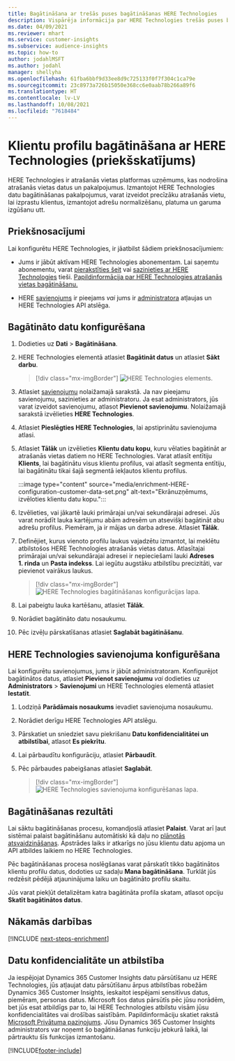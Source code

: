 ```yaml
---
title: Bagātināšana ar trešās puses bagātināšanas HERE Technologies
description: Vispārēja informācija par HERE Technologies trešās puses bagātināšanu.
ms.date: 04/09/2021
ms.reviewer: mhart
ms.service: customer-insights
ms.subservice: audience-insights
ms.topic: how-to
author: jodahlMSFT
ms.author: jodahl
manager: shellyha
ms.openlocfilehash: 61fba6bbf9d33ee8d9c725133f0f7f304c1ca79e
ms.sourcegitcommit: 23c8973a726b15050e368cc6e0aab78b266a89f6
ms.translationtype: HT
ms.contentlocale: lv-LV
ms.lasthandoff: 10/08/2021
ms.locfileid: "7618484"
---
```

# <a name="enrichment-of-customer-profiles-with-here-technologies-preview"></a>Klientu profilu bagātināšana ar HERE Technologies (priekšskatījums)

HERE Technologies ir atrašanās vietas platformas uzņēmums, kas nodrošina atrašanās vietas datus un pakalpojumus. Izmantojot HERE Technologies datu bagātināšanas pakalpojumus, varat izveidot precīzāku atrašanās vietu, lai izprastu klientus, izmantojot adrešu normalizēšanu, platuma un garuma izgūšanu utt.

## <a name="prerequisites"></a>Priekšnosacījumi

Lai konfigurētu HERE Technologies, ir jāatbilst šādiem priekšnosacījumiem:

- Jums ir jābūt aktīvam HERE Technologies abonementam. Lai saņemtu abonementu, varat [pierakstīties šeit](https://developer.here.com/sign-up?utm_medium=referral&utm_source=Microsoft-Dynamics-CI&create=Freemium-Basic) vai [sazinieties ar HERE Technologies](https://developer.here.com/help?utm_medium=referral&utm_source=Microsoft-Dynamics-CI#how-can-we-help-you) tieši. [Papildinformācija par HERE Technologies atrašanās vietas bagātināšanu.](https://developer.here.com/location-enrichment?cid=Dev-MicrosoftDynamics-DB-0-Dev-&utm_source=MicrosoftDynamics&utm_medium=referral&utm_campaign=Online_Dev_ReferralMicrosoft)

- HERE [savienojums](connections.md) ir pieejams *vai* jums ir [administratora](permissions.md#administrator) atļaujas un HERE Technologies API atslēga.

## <a name="configure-the-enrichment"></a>Bagātināto datu konfigurēšana

1. Dodieties uz **Dati** > **Bagātināšana**. 

1. HERE Technologies elementā atlasiet **Bagātināt datus** un atlasiet **Sākt darbu**.

   > [!div class="mx-imgBorder"]
   > ![HERE Technologies elements.](media/HERE-tile.png "HERE Technologies elements")

1. Atlasiet [savienojumu](connections.md) nolaižamajā sarakstā. Ja nav pieejamu savienojumu, sazinieties ar administratoru. Ja esat administrators, jūs varat izveidot savienojumu, atlasot **Pievienot savienojumu**. Nolaižamajā sarakstā izvēlieties **HERE Technologies**. 

1. Atlasiet **Pieslēgties HERE Technologies**, lai apstiprinātu savienojuma atlasi.

1.  Atlasiet **Tālāk** un izvēlieties **Klientu datu kopu**, kuru vēlaties bagātināt ar atrašanās vietas datiem no HERE Technologies. Varat atlasīt entītiju **Klients**, lai bagātinātu visus klientu profilus, vai atlasīt segmenta entītiju, lai bagātinātu tikai šajā segmentā iekļautos klientu profilus.

    :::image type="content" source="media/enrichment-HERE-configuration-customer-data-set.png" alt-text="Ekrānuzņēmums, izvēloties klientu datu kopu.":::

1. Izvēlieties, vai jākartē lauki primārajai un/vai sekundārajai adresei. Jūs varat norādīt lauka kartējumu abām adresēm un atsevišķi bagātināt abu adrešu profilus. Piemēram, ja ir mājas un darba adrese. Atlasiet **Tālāk**.

1. Definējiet, kurus vienoto profilu laukus vajadzētu izmantot, lai meklētu atbilstošos HERE Technologies atrašanās vietas datus. Atlasītajai primārajai un/vai sekundārajai adresei ir nepieciešami lauki **Adreses 1. rinda** un **Pasta indekss**. Lai iegūtu augstāku atbilstību precizitāti, var pievienot vairākus laukus.

   > [!div class="mx-imgBorder"]
   > ![HERE Technologies bagātināšanas konfigurācijas lapa.](media/enrichment-HERE-configuration.png "HERE Technologies bagātināšanas konfigurācijas lapa")

1. Lai pabeigtu lauka kartēšanu, atlasiet **Tālāk**.

1. Norādiet bagātināto datu nosaukumu. 

1. Pēc izvēļu pārskatīšanas atlasiet **Saglabāt bagātināšanu**.

## <a name="configure-the-connection-for-here-technologies"></a>HERE Technologies savienojuma konfigurēšana 

Lai konfigurētu savienojumus, jums ir jābūt administratoram. Konfigurējot bagātinātos datus, atlasiet **Pievienot savienojumu** *vai* dodieties uz **Administrators** > **Savienojumi** un HERE Technologies elementā atlasiet **Iestatīt**.

1. Lodziņā **Parādāmais nosaukums** ievadiet savienojuma nosaukumu.

1. Norādiet derīgu HERE Technologies API atslēgu.

1. Pārskatiet un sniedziet savu piekrišanu **Datu konfidencialitātei un atbilstībai**, atlasot **Es piekrītu**.

1. Lai pārbaudītu konfigurāciju, atlasiet **Pārbaudīt**.

1. Pēc pārbaudes pabeigšanas atlasiet **Saglabāt**.

   > [!div class="mx-imgBorder"]
   > ![HERE Technologies savienojuma konfigurēšanas lapa.](media/enrichment-HERE-connection.png "HERE Technologies savienojuma konfigurēšanas lapa")

## <a name="enrichment-results"></a>Bagātināšanas rezultāti

Lai sāktu bagātināšanas procesu, komandjoslā atlasiet **Palaist**. Varat arī ļaut sistēmai palaist bagātināšanu automātiski kā daļu no [plānotās atsvaidzināšanas](system.md#schedule-tab). Apstrādes laiks ir atkarīgs no jūsu klientu datu apjoma un API atbildes laikiem no HERE Technologies.

Pēc bagātināšanas procesa noslēgšanas varat pārskatīt tikko bagātinātos klientu profilu datus, dodoties uz sadaļu **Mana bagātināšana**. Turklāt jūs redzēsit pēdējā atjauninājuma laiku un bagātināto profilu skaitu.

Jūs varat piekļūt detalizētam katra bagātināta profila skatam, atlasot opciju **Skatīt bagātinātos datus**.

## <a name="next-steps"></a>Nākamās darbības

[!INCLUDE [next-steps-enrichment](../includes/next-steps-enrichment.md)]

## <a name="data-privacy-and-compliance"></a>Datu konfidencialitāte un atbilstība

Ja iespējojat Dynamics 365 Customer Insights datu pārsūtīšanu uz HERE Technologies, jūs atļaujat datu pārsūtīšanu ārpus atbilstības robežām Dynamics 365 Customer Insights, ieskaitot iespējami sensitīvus datus, piemēram, personas datus. Microsoft šos datus pārsūtīs pēc jūsu norādēm, bet jūs esat atbildīgs par to, lai HERE Technologies atbilstu visām jūsu konfidencialitātes vai drošības saistībām. Papildinformāciju skatiet rakstā [Microsoft Privātuma paziņojums](https://go.microsoft.com/fwlink/?linkid=396732).
Jūsu Dynamics 365 Customer Insights administrators var noņemt šo bagātināšanas funkciju jebkurā laikā, lai pārtrauktu šīs funkcijas izmantošanu.


[!INCLUDE[footer-include](../includes/footer-banner.md)]
